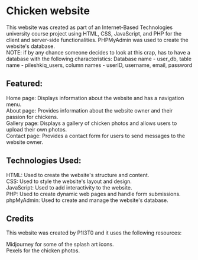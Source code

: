 # Chicken website

This website was created as part of an Internet-Based Technologies university course project using HTML, CSS, JavaScript,
and PHP for the client and server-side functionalities. PHPMyAdmin was used to create the website's database. <br>
NOTE: if by any chance someone decides to look at this crap, has to have a database with the following characteristics:
Database name - user_db, table name - pileshkiq_users, column names - userID, username, email, password


## Featured:
Home page: Displays information about the website and has a navigation menu. <br>
About page: Provides information about the website owner and their passion for chickens. <br>
Gallery page: Displays a gallery of chicken photos and allows users to upload their own photos. <br>
Contact page: Provides a contact form for users to send messages to the website owner. <br>

## Technologies Used:
HTML: Used to create the website's structure and content. <br>
CSS: Used to style the website's layout and design. <br>
JavaScript: Used to add interactivity to the website. <br>
PHP: Used to create dynamic web pages and handle form submissions. <br>
phpMyAdmin: Used to create and manage the website's database. <br>

## Credits
This website was created by P1l3T0 and it uses the following resources: <br>

Midjourney for some of the splash art icons. <br>
Pexels for the chicken photos.
